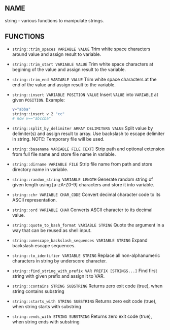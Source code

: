 ## NAME

string - various functions to manipulate strings.

## FUNCTIONS

* `string::trim_spaces VARIABLE VALUE`
   Trim white space characters around value and assign result to variable.

* `string::trim_start VARIABLE VALUE`
   Trim white space characters at begining of the value and assign result to the variable.

* `string::trim_end VARIABLE VALUE`
   Trim white space characters at the end of the value and assign result to the variable.

* `string::insert VARIABLE POSITION VALUE`
   Insert `VALUE` into `VARIABLE` at given `POSITION`.
   Example:

   ```bash
   v="abba"
   string::insert v 2 "cc"
   # now v=="abccba"
  ```

* `string::split_by_delimiter ARRAY DELIMITERS VALUE`
   Split value by delimiter(s) and assign result to array. Use
   backslash to escape delimiter in string.
   NOTE: Temporary file will be used.

* `string::basename VARIABLE FILE [EXT]`
   Strip path and optional extension from  full file name and store
   file name in variable.

* `string::dirname VARIABLE FILE`
   Strip file name from path and store directory name in variable.

* `string::random_string VARIABLE LENGTH`
   Generate random string of given length using [a-zA-Z0-9]
   characters and store it into variable.

* `string::chr VARIABLE CHAR_CODE`
   Convert decimal character code to its ASCII representation.

* `string::ord VARIABLE CHAR`
   Converts ASCII character to its decimal value.

* `string::quote_to_bash_format VARIABLE STRING`
   Quote the argument in a way that can be reused as shell input.

* `string::unescape_backslash_sequences VARIABLE STRING`
   Expand backslash escape sequences.

* `string::to_identifier VARIABLE STRING`
   Replace all non-alphanumeric characters in string by underscore character.

* `string::find_string_with_prefix VAR PREFIX [STRINGS...]`
   Find first string with given prefix and assign it to VAR.

* `string::contains STRING SUBSTRING`
   Returns zero exit code (true), when string contains substring

* `string::starts_with STRING SUBSTRING`
   Returns zero exit code (true), when string starts with substring

* `string::ends_with STRING SUBSTRING`
   Returns zero exit code (true), when string ends with substring
